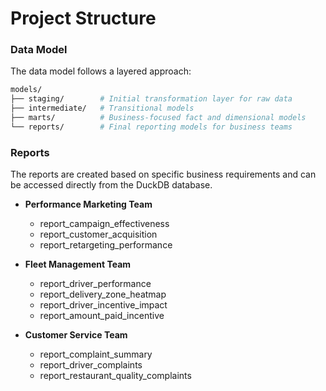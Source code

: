 # Project Structure

### Data Model
The data model follows a layered approach:

```bash
models/
├── staging/        # Initial transformation layer for raw data
├── intermediate/   # Transitional models
├── marts/          # Business-focused fact and dimensional models
└── reports/        # Final reporting models for business teams
```
### Reports
The reports are created based on specific business requirements and can be accessed directly from the DuckDB database.

- **Performance Marketing Team**
    - report_campaign_effectiveness
    - report_customer_acquisition
    - report_retargeting_performance

- **Fleet Management Team**
  - report_driver_performance
  - report_delivery_zone_heatmap
  - report_driver_incentive_impact
  - report_amount_paid_incentive

- **Customer Service Team**
  - report_complaint_summary
  - report_driver_complaints
  - report_restaurant_quality_complaints
